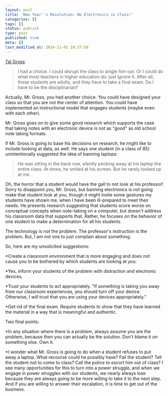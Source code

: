 ```yaml
---
layout: post
title: 'New Year''s Resolution: No Electronics in Class!'
categories: []
tags: []
status: publish
type: post
published: true
meta: {}
last_modified_at: 2024-11-01 18:37:50
---
```


[Tal Gross](http://www.washingtonpost.com/posteverything/wp/2014/12/30/this-year-im-resolving-to-ban-laptops-from-my-classroom/):


>I had a choice. I could disrupt the class to single him out. Or I could do what most teachers in higher education do: just ignore it. After all, these students are adults, and they have to take a final exam. Do I have to be the disciplinarian?



Actually, Mr. Gross, you had another choice. You could have designed your class so that you are not the center of attention. You could have implemented an instructional model that engages students (maybe even with each other).


Mr. Gross goes on to give some good research which supports the case that taking notes with an electronic device is not as "good" as old school note taking formats.


If Mr. Gross is going to base his decisions on research, he might like to include looking at data, as well. He says one student (in a class of 85) unintentionally suggested the idea of banning laptops:


>He was sitting in the back row, silently pecking away at his laptop the entire class. At times, he smiled at his screen. But he rarely looked up at me.



Oh, the horror that a student would have the gall to not look at his professor! Sorry to disappoint you, Mr. Gross, but banning electronics is not going make that student look at you, though it might invite some gestures my students have shown me, when I have been ill-prepared to meet their needs. He presents research suggesting that students score worse on conceptual concepts when note-taking on a computer, but doesn't address his classroom data that supports that. Rather, he focuses on the behavior of one student to make a determination for all his students.


The technology is not the problem. The professor's instruction is the problem. But, I am not one to just complain about something.


So, here are my unsolicited suggestions:


*Create a classroom environment that is more engaging and does not cause you to be bothered by which students are looking at you.


*Yes, inform your students of the problem with distraction and electronic devices.


*Trust your students to act appropriately. "If something is taking you away from our classroom experiences, you should turn off your device. Otherwise, I will trust that you are using your devices appropriately."


*Get rid of the final exam. Require students to show that they have learned the material in a way that is meaningful and authentic.


Two final points:


*In any situation where there is a problem, always assume you are the problem, because then you can actually be the solution. Don't blame it on something else. Own it.


*I wonder what Mr. Gross is going to do when a student refuses to put away a laptop. What recourse could he possibly have? Fail the student? Tell the student not to come to class? Call the police to escort him out of class? I see many opportunities for this to turn into a power struggle, and when we engage in power struggles with our students, we nearly always lose because they are always going to be more willing to take it to the next step. And if you are willing to answer their escalation, it is time to get out of the business.
